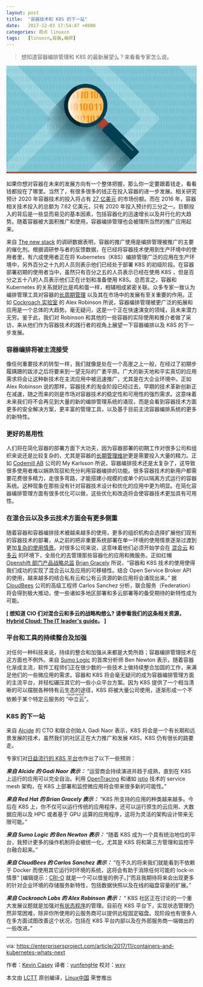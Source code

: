 ```yaml
---
layout: post
title:	"容器技术和 K8S 的下一站"
date:	2017-12-03 17:54:47 +0800 
categories:	观点 linuxcn 
tags:	[linuxcn,容器,编排]
---
```




> 
> 想知道容器编排管理和 K8S 的最新展望么？来看看专家怎么说。
> 
> 
> 


![CIO_Big Data Decisions_2](/Asserts/Images/album/201712/03/175452doyee18n18zse88f.png "CIO_Big Data Decisions_2")


如果你想对容器在未来的发展方向有一个整体把握，那么你一定要跟着钱走，看看钱都投在了哪里。当然了，有很多很多的钱正在投入容器的进一步发展。相关研究预计 2020 年容器技术的投入将占有 [27 亿美元](https://451research.com/images/Marketing/press_releases/Application-container-market-will-reach-2-7bn-in-2020_final_graphic.pdf) 的市场份额。而在 2016 年，容器相关技术投入的总额为 7.62 亿美元，只有 2020 年投入预计的三分之一。巨额投入的背后是一些显而易见的基本因素，包括容器化的迅速增长以及并行化的大趋势。随着容器被大面积推广和使用，容器编排管理也会被理所当然的推广应用起来。


来自 [The new stack](https://thenewstack.io/) 的调研数据表明，容器的推广使用是编排管理被推广的主要的催化剂。根据调研参与者的反馈数据，在已经将容器技术使用到生产环境中的使用者里，有六成使用者正在将 Kubernetes（K8S）编排管理广泛的应用在生产环境中，另外百分之十九的人员则表示他们已经处于部署 K8S 的初级阶段。在容器部署初期的使用者当中，虽然只有百分之五的人员表示已经在使用 K8S ，但是百分之五十八的人员表示他们正在计划和准备使用 K8S。总而言之，容器和 Kubernetes 的关系就好比是鸡和蛋一样，相辅相成紧密关联。众多专家一致认为编排管理工具对容器的[长周期管理](https://enterprisersproject.com/article/2017/10/microservices-and-containers-6-management-tips-long-haul) 以及其在市场中的发展有至关重要的作用。正如 [Cockroach 实验室](https://www.cockroachlabs.com/) 的 Alex Robinson 所说，容器编排管理被更广泛的拓展和应用是一个总体的大趋势。毫无疑问，这是一个正在快速演变的领域，且未来潜力无穷。鉴于此，我们对 Robinson 和其他的一些容器的实际使用和推介者做了采访，来从他们作为容器技术的践行者的视角上展望一下容器编排以及 K8S 的下一步发展。


### 容器编排将被主流接受


像任何重要技术的转型一样，我们就像是处在一个高崖之上一般，在经过了初期步履蹒跚的跋涉之后将要来到一望无际的广袤平原。广大的新天地和平实真切的应用需求将会让这种新技术在主流应用中被迅速推广，尤其是在大企业环境中。正如 Alex Robinson 说的那样，容器技术的淘金阶段已经过去，早期的技术革新创新正在减速，随之而来的则是市场对容器技术的稳定性和可用性的强烈需求。这意味着未来我们将不会再见到大量的新的编排管理系统的涌现，而是会看到容器技术方面更多的安全解决方案，更丰富的管理工具，以及基于目前主流容器编排系统的更多的新特性。


### 更好的易用性


人们将在简化容器的部署方面下大功夫，因为容器部署的初期工作对很多公司和组织来说还是比较复杂的，尤其是容器的[长期管理维护](https://enterprisersproject.com/article/2017/10/microservices-and-containers-6-management-tips-long-haul)更是需要投入大量的精力。正如 [Codemill AB](https://codemill.se/) 公司的 My Karlsson 所说，容器编排技术还是太复杂了，这导致很多使用者难以娴熟驾驭和充分利用容器编排的功能。很多容器技术的新用户都需要花费很多精力，走很多弯路，才能搭建小规模的或单个的以隔离方式运行的容器系统。这种现象在那些没有针对容器技术设计和优化的应用中更为明显。在简化容器编排管理方面有很多优化可以做，这些优化和改造将会使容器技术更加具有可用性。


### 在混合云以及多云技术方面会有更多侧重


随着容器和容器编排技术被越来越多的使用，更多的组织机构会选择扩展他们现有的容器技术的部署，从之前的把非重要系统部署在单一环境的使用情景逐渐过渡到更加[复杂的使用情景](https://www.redhat.com/en/challenges/integration?intcmp=701f2000000tjyaAAA)。对很多公司来说，这意味着他们必须开始学会在 [混合云](https://enterprisersproject.com/hybrid-cloud) 和 [多云](https://enterprisersproject.com/article/2017/7/multi-cloud-vs-hybrid-cloud-whats-difference) 的环境下，全局化的去管理那些容器化的应用和微服务。正如红帽 [Openshift 部门产品战略总监](https://www.redhat.com/en) [Brian Gracely](https://enterprisersproject.com/user/brian-gracely) 所说，“容器和 K8S 技术的使用使得我们成功的实现了混合云以及应用的可移植性。结合 Open Service Broker API 的使用，越来越多的结合私有云和公有云资源的新应用将会涌现出来。” 据 [CloudBees](https://www.cloudbees.com/) 公司的高级工程师 Carlos Sanchez 分析，联合服务（Federation）将会得到极大推动，使一些诸如多地区部署和多云部署等的备受期待的新特性成为可能。


**[ 想知道 CIO 们对混合云和多云的战略构想么? 请参看我们的这条相关资源， [Hybrid Cloud: The IT leader's guide](https://enterprisersproject.com/hybrid-cloud?sc_cid=70160000000h0aXAAQ)。 ]**


### 平台和工具的持续整合及加强


对任何一种科技来说，持续的整合和加强从来都是大势所趋；容器编排管理技术在这方面也不例外。来自 [Sumo Logic](https://www.sumologic.com/) 的首席分析师 Ben Newton 表示，随着容器化渐成主流，软件工程师们正在很少数的一些技术上做持续整合加固的工作，来满足他们的一些微应用的需求。容器和 K8S 将会毫无疑问的成为容器编排管理方面的主流平台，并轻松碾压其它的一些小众平台方案。因为 K8S 提供了一个相当清晰的可以摆脱各种特有云生态的途径，K8S 将被大量公司使用，逐渐形成一个不依赖于某个特定云服务的<ruby> “中立云” <rt>  cloud-neutral </rt></ruby>。


### K8S 的下一站


来自 [Alcide](http://alcide.io/) 的 CTO 和联合创始人 Gadi Naor 表示，K8S 将会是一个有长期和远景发展的技术，虽然我们的社区正在大力推广和发展 K8S，K8S 仍有很长的路要走。


专家们对[日益流行的 K8S 平台](https://enterprisersproject.com/article/2017/10/how-explain-kubernetes-plain-english)也作出了以下一些预测：


***来自 Alcide 的 Gadi Naor 表示：*** “运营商会持续演进并趋于成熟，直到在 K8S 上运行的应用可以完全自治。利用 [OpenTracing](http://opentracing.io/) 和诸如 [istio](https://istio.io/) 技术的 service mesh 架构，在 K8S 上部署和监控微应用将会带来很多新的可能性。”


***来自 Red Hat 的 Brian Gracely 表示：*** “K8S 所支持的应用的种类越来越多。今后在 K8S 上，你不仅可以运行传统的应用程序，还可以运行原生的云应用、大数据应用以及 HPC 或者基于 GPU 运算的应用程序，这将为灵活的架构设计带来无限可能。”


***来自 Sumo Logic 的 Ben Newton 表示：*** “随着 K8S 成为一个具有统治地位的平台，我预计更多的操作机制将会被统一化，尤其是 K8S 将和第三方管理和监控平台融合起来。”


***来自 CloudBees 的 Carlos Sanchez 表示：*** “在不久的将来我们就能看到不依赖于 Docker 而使用其它运行时环境的系统，这将会有助于消除任何可能的 lock-in 情景“ [编辑提示：[CRI-O](http://cri-o.io/) 就是一个可以借鉴的例子。]“而且我期待将来会出现更多的针对企业环境的存储服务新特性，包括数据快照以及在线的磁盘容量的扩展。”


***来自 Cockroach Labs 的 Alex Robinson 表示：*** “ K8S 社区正在讨论的一个重大发展议题就是加强对[有状态程序](https://opensource.com/article/17/2/stateful-applications)的管理。目前在 K8S 平台下，实现状态管理仍然非常困难，除非你所使用的云服务商可以提供远程固定磁盘。现阶段也有很多人在多方面试图改善这个状况，包括在 K8S 平台内部以及在外部服务商一端做出的一些改进。”




---


via: <https://enterprisersproject.com/article/2017/11/containers-and-kubernetes-whats-next>


作者：[Kevin Casey](https://enterprisersproject.com/user/kevin-casey) 译者：[yunfengHe](https://github.com/yunfengHe) 校对：[wxy](https://github.com/wxy)


本文由 [LCTT](https://github.com/LCTT/TranslateProject) 原创编译，[Linux中国](https://linux.cn/) 荣誉推出
